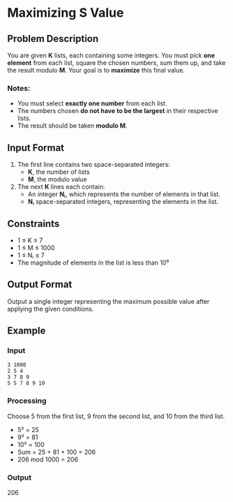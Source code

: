 # Maximizing S Value

## Problem Description

You are given **K** lists, each containing some integers. You must pick **one element** from each list, square the chosen numbers, sum them up, and take the result modulo **M**. Your goal is to **maximize** this final value.

### Notes:
- You must select **exactly one number** from each list.
- The numbers chosen **do not have to be the largest** in their respective lists.
- The result should be taken **modulo M**.

## Input Format

1. The first line contains two space-separated integers:  
   - **K**, the number of lists  
   - **M**, the modulo value  
2. The next **K** lines each contain:  
   - An integer **Nᵢ**, which represents the number of elements in that list.  
   - **Nᵢ** space-separated integers, representing the elements in the list.  

## Constraints

- 1 ≤ K ≤ 7  
- 1 ≤ M ≤ 1000  
- 1 ≤ Nᵢ ≤ 7  
- The magnitude of elements in the list is less than 10⁹  

## Output Format

Output a single integer representing the maximum possible value after applying the given conditions.

## Example

### Input
```
3 1000
2 5 4
3 7 8 9
5 5 7 8 9 10
```

### Processing
Choose 5 from the first list, 9 from the second list, and 10 from the third list.  

- 5² = 25  
- 9² = 81  
- 10² = 100  
- Sum = 25 + 81 + 100 = 206  
- 206 mod 1000 = 206  

### Output
206
